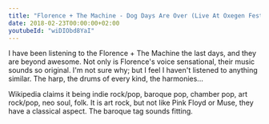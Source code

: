 ```yaml
---
title: "Florence + The Machine - Dog Days Are Over (Live At Oxegen Festival, 2010)"
date: 2018-02-23T00:00:00+02:00
youtubeId: "wiDIObd8YaI"
---
```


I have been listening to the Florence + The Machine the last days, and they are beyond awesome.
Not only is Florence's voice sensational, their music sounds so original. I'm not sure why; but I feel
I haven't listened to anything similar. The harp, the drums of every kind, the harmonies...

Wikipedia claims it being indie rock/pop, baroque pop, chamber pop, art rock/pop, neo soul, folk.
It is art rock, but not like Pink Floyd or Muse, they have a classical aspect. The baroque tag
sounds fitting.
